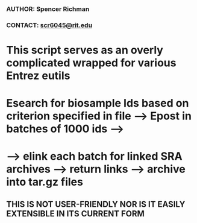 ### AUTHOR: Spencer Richman ###
### CONTACT: scr6045@rit.edu ###

# This script serves as an overly complicated wrapped for various Entrez eutils
# Esearch for biosample Ids based on criterion specified in file --> Epost in batches of 1000 ids -->
# --> elink each batch for linked SRA archives --> return links --> archive into tar.gz files

## THIS IS NOT USER-FRIENDLY NOR IS IT EASILY EXTENSIBLE IN ITS CURRENT FORM 
